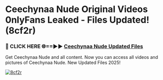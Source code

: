 # Ceechynaa Nude Original Videos 0nlyFans Leaked - Files Updated! (8cf2r)

<h3>🔴 CLICK HERE 🌐==►► <a href="https://tinyurl.com/5h6xmrr3" rel="nofollow">Ceechynaa Nude Updated Files</a></h3>

Get Ceechynaa Nude and all content. Now you can access all videos and pictures of Ceechynaa Nude. New Updated Files 2025!

[![8cf2r](https://i.imgur.com/KVD873Z.gif)](https://tinyurl.com/5h6xmrr3)
